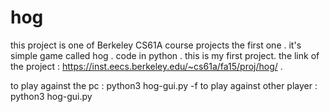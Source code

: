 # hog
this project is one of Berkeley CS61A course projects the first one .
it's simple game called hog .
code in python .
this is my first project.
the link of the project : https://inst.eecs.berkeley.edu/~cs61a/fa15/proj/hog/ .

to play against the pc       : python3 hog-gui.py -f
to play against other player : python3 hog-gui.py

